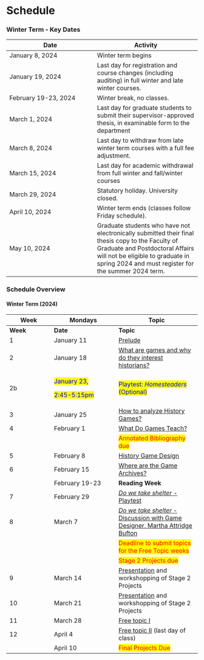 # Schedule

### Winter Term - Key Dates

<table><thead><tr><th width="215">Date</th><th>Activity</th></tr></thead><tbody><tr><td>January 8, 2024</td><td>Winter term begins</td></tr><tr><td>January 19, 2024 </td><td>Last day for registration and course changes (including auditing) in full winter and late winter courses.</td></tr><tr><td>February 19-23, 2024 </td><td>Winter break, no classes.</td></tr><tr><td>March 1, 2024 </td><td>Last day for graduate students to submit their supervisor-approved thesis, in examinable form to the department</td></tr><tr><td>March 8, 2024 </td><td>Last day to withdraw from late winter term courses with a full fee adjustment.</td></tr><tr><td>March 15, 2024 </td><td>Last day for academic withdrawal from full winter and fall/winter courses</td></tr><tr><td>March 29, 2024 </td><td>Statutory holiday. University closed.</td></tr><tr><td>April 10, 2024 </td><td>Winter term ends (classes follow Friday schedule).</td></tr><tr><td>May 10, 2024 </td><td>Graduate students who have not electronically submitted their final thesis copy to the Faculty of Graduate and Postdoctoral Affairs will not be eligible to graduate in spring 2024 and must register for the summer 2024 term.</td></tr></tbody></table>



### Schedule Overview

#### Winter Term (2024)

<table data-header-hidden><thead><tr><th width="101.59055118110237">Week</th><th width="154">Mondays</th><th>Topic</th></tr></thead><tbody><tr><td><strong>Week</strong></td><td><strong>Date</strong></td><td><strong>Topic</strong></td></tr><tr><td>1</td><td>January 11</td><td><a href="pregame/welcome.md">Prelude</a></td></tr><tr><td>2</td><td>January 18</td><td><a href="fundamentals/what-are-games-and-why-do-they-interest-historians.md">What are games and why do they interest historians?</a></td></tr><tr><td>2b</td><td><p><mark style="color:blue;">January 23,</mark> </p><p><mark style="color:blue;">2:45-5:15pm</mark></p></td><td><mark style="color:blue;">Playtest: </mark><em><mark style="color:blue;">Homesteaders</mark></em><mark style="color:blue;"> (Optional)</mark></td></tr><tr><td>3</td><td>January 25</td><td><a href="fundamentals/how-to-analyze-history-games.md">How to analyze History Games?</a></td></tr><tr><td>4</td><td>February 1</td><td><a href="fundamentals/what-do-games-teach.md">What Do Games Teach?</a></td></tr><tr><td></td><td></td><td><mark style="color:red;">Annotated Bibliography due</mark></td></tr><tr><td>5</td><td>February 8</td><td><a href="fundamentals/history-game-design.md">History Game Design</a></td></tr><tr><td>6</td><td>February 15</td><td><a href="fundamentals/where-are-the-game-archives.md">Where are the Game Archives?</a></td></tr><tr><td></td><td>February 19-23</td><td><strong>Reading Week</strong></td></tr><tr><td>7</td><td>February 29</td><td><a href="ludic-experiments/do-we-take-shelter-playtest.md"><em>Do we take shelter</em> - Playtest</a></td></tr><tr><td>8</td><td>March 7</td><td><a href="ludic-experiments/do-we-take-shelter-discussion-with-the-game-designer.md"><em>Do we take shelter</em> - Discussion with Game Designer, Martha Attridge Bufton</a></td></tr><tr><td></td><td></td><td><mark style="color:red;">Deadline to submit topics for the Free Topic weeks</mark></td></tr><tr><td></td><td></td><td><mark style="color:red;">Stage 2 Projects due</mark></td></tr><tr><td>9</td><td>March 14</td><td><a href="course-info/syllabus/coursework/reflections/presentation.md">Presentation</a> and workshopping of Stage 2 Projects</td></tr><tr><td>10</td><td>March 21</td><td><a href="course-info/syllabus/coursework/reflections/presentation.md">Presentation</a> and workshopping of Stage 2 Projects</td></tr><tr><td>11</td><td>March 28 </td><td><a href="ludic-experiments/free-topics-i-and-ii.md">Free topic I</a></td></tr><tr><td>12</td><td>April 4</td><td><a href="ludic-experiments/free-topics-i-and-ii.md">Free topic II</a>    (last day of class)</td></tr><tr><td></td><td>April 10</td><td><mark style="color:red;">Final Projects Due</mark></td></tr></tbody></table>

